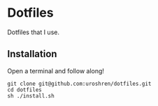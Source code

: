 # Dotfiles

Dotfiles that I use.

## Installation

Open a terminal and follow along!
```
git clone git@github.com:uroshren/dotfiles.git
cd dotfiles
sh ./install.sh
```
